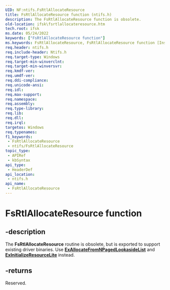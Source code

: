 ```yaml
---
UID: NF:ntifs.FsRtlAllocateResource
title: FsRtlAllocateResource function (ntifs.h)
description: The FsRtlAllocateResource function is obsolete.
old-location: ifsk\fsrtlallocateresource.htm
tech.root: ifsk
ms.date: 05/24/2022
keywords: ["FsRtlAllocateResource function"]
ms.keywords: FsRtlAllocateResource, FsRtlAllocateResource function [Installable File System Drivers], fsrtlref_7c0e205b-9e67-4fba-a70d-67e441cdcddf.xml, ifsk.fsrtlallocateresource, ntifs/FsRtlAllocateResource
req.header: ntifs.h
req.include-header: Ntifs.h
req.target-type: Windows
req.target-min-winverclnt: 
req.target-min-winversvr: 
req.kmdf-ver: 
req.umdf-ver: 
req.ddi-compliance: 
req.unicode-ansi: 
req.idl: 
req.max-support: 
req.namespace: 
req.assembly: 
req.type-library: 
req.lib: 
req.dll: 
req.irql: 
targetos: Windows
req.typenames: 
f1_keywords:
 - FsRtlAllocateResource
 - ntifs/FsRtlAllocateResource
topic_type:
 - APIRef
 - kbSyntax
api_type:
 - HeaderDef
api_location:
 - ntifs.h
api_name:
 - FsRtlAllocateResource
---
```


# FsRtlAllocateResource function

## -description

The **FsRtlAllocateResource** routine is obsolete, but is exported to support existing driver binaries. Use [**ExAllocateFromNPagedLookasideList**](../wdm/nf-wdm-exallocatefromnpagedlookasidelist.md) and [**ExInitializeResourceLite**](../wdm/nf-wdm-exinitializeresourcelite.md) instead.

## -returns

Reserved.
